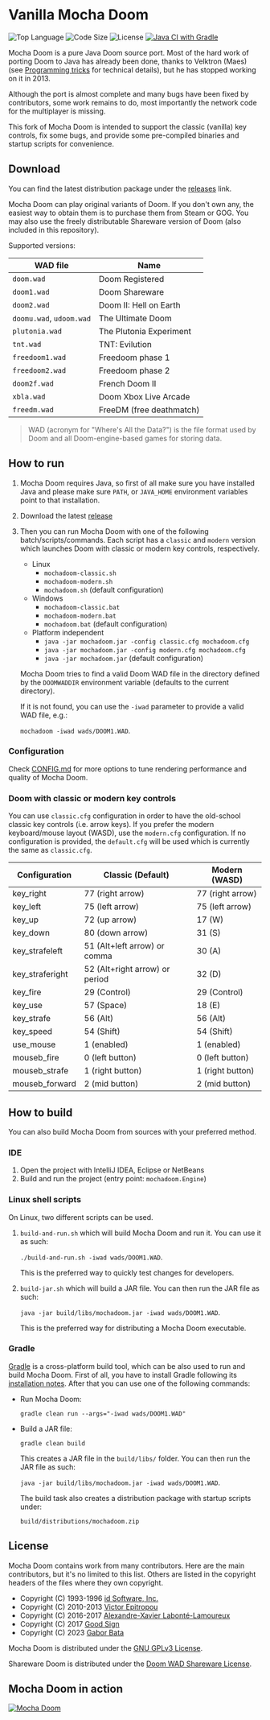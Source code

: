 # Vanilla Mocha Doom

![Top Language](https://img.shields.io/github/languages/top/gaborbata/vanilla-mocha-doom.svg?style=flat)
![Code Size](https://img.shields.io/github/languages/code-size/gaborbata/vanilla-mocha-doom.svg?style=flat)
![License](https://img.shields.io/github/license/gaborbata/vanilla-mocha-doom.svg?style=flat&logo=gnu)
[![Java CI with Gradle](https://github.com/gaborbata/vanilla-mocha-doom/workflows/Java%20CI%20with%20Gradle/badge.svg)](https://github.com/gaborbata/vanilla-mocha-doom/actions/workflows/gradle.yml)

Mocha Doom is a pure Java Doom source port. Most of the hard work of porting Doom to Java has already been done,
thanks to Velktron (Maes) (see [Programming tricks](PROGRAMMING.md) for technical details), but he has stopped working on it in 2013.

Although the port is almost complete and many bugs have been fixed by contributors,
some work remains to do, most importantly the network code for the multiplayer is missing.

This fork of Mocha Doom is intended to support the classic (vanilla) key controls,
fix some bugs, and provide some pre-compiled binaries and startup scripts for convenience.

## Download

You can find the latest distribution package under the [releases](https://github.com/gaborbata/vanilla-mocha-doom/releases/latest) link.

Mocha Doom can play original variants of Doom. If you don't own any, the easiest way to obtain them is to purchase them from Steam or GOG.
You may also use the freely distributable Shareware version of Doom (also included in this repository).

Supported versions:

| WAD file                 | Name                     |
| ------------------------ | ------------------------ |
| `doom.wad`               | Doom Registered          |
| `doom1.wad`              | Doom Shareware           |
| `doom2.wad`              | Doom II: Hell on Earth   |
| `doomu.wad`, `udoom.wad` | The Ultimate Doom        |
| `plutonia.wad`           | The Plutonia Experiment  |
| `tnt.wad`                | TNT: Evilution           |
| `freedoom1.wad`          | Freedoom phase 1         |
| `freedoom2.wad`          | Freedoom phase 2         |
| `doom2f.wad`             | French Doom II           |
| `xbla.wad`               | Doom Xbox Live Arcade    |
| `freedm.wad`             | FreeDM (free deathmatch) |

> WAD (acronym for "Where's All the Data?") is the file format used by Doom and all Doom-engine-based games for storing data.

## How to run

1. Mocha Doom requires Java, so first of all make sure you have installed Java and please make sure `PATH`,
   or `JAVA_HOME` environment variables point to that installation.
2. Download the latest [release](https://github.com/gaborbata/vanilla-mocha-doom/releases/latest)
3. Then you can run Mocha Doom with one of the following batch/scripts/commands.
   Each script has a `classic` and `modern` version which launches Doom with classic or modern key controls, respectively.

   * Linux
     * `mochadoom-classic.sh`
     * `mochadoom-modern.sh`
     * `mochadoom.sh` (default configuration)
   * Windows
     * `mochadoom-classic.bat`
     * `mochadoom-modern.bat`
     * `mochadoom.bat` (default configuration)
   * Platform independent
     * `java -jar mochadoom.jar -config classic.cfg mochadoom.cfg`
     * `java -jar mochadoom.jar -config modern.cfg mochadoom.cfg`
     * `java -jar mochadoom.jar` (default configuration)

   Mocha Doom tries to find a valid Doom WAD file in the directory
   defined by the `DOOMWADDIR` environment variable (defaults to the current directory).

   If it is not found, you can use the `-iwad` parameter to provide a valid WAD file, e.g.:

   `mochadoom -iwad wads/DOOM1.WAD`.

### Configuration

Check [CONFIG.md](CONFIG.md) for more options to tune rendering performance and quality of Mocha Doom.

### Doom with classic or modern key controls

You can use `classic.cfg` configuration in order to have the old-school classic key controls (i.e. arrow keys).
If you prefer the modern keyboard/mouse layout (WASD), use the `modern.cfg` configuration.
If no configuration is provided, the `default.cfg` will be used which is currently the same as `classic.cfg`.

| Configuration   | Classic (Default)              | Modern (WASD)         |
| --------------- | ------------------------------ | --------------------- |
| key_right       | 77 (right arrow)               | 77 (right arrow)      |
| key_left        | 75 (left arrow)                | 75 (left arrow)       |
| key_up          | 72 (up arrow)                  | 17 (W)                |
| key_down        | 80 (down arrow)                | 31 (S)                |
| key_strafeleft  | 51 (Alt+left arrow) or comma   | 30 (A)                |
| key_straferight | 52 (Alt+right arrow) or period | 32 (D)                |
| key_fire        | 29 (Control)                   | 29 (Control)          |
| key_use         | 57 (Space)                     | 18 (E)                |
| key_strafe      | 56 (Alt)                       | 56 (Alt)              |
| key_speed       | 54 (Shift)                     | 54 (Shift)            |
| use_mouse       | 1 (enabled)                    | 1 (enabled)           |
| mouseb_fire     | 0 (left button)                | 0 (left button)       |
| mouseb_strafe   | 1 (right button)               | 1 (right button)      |
| mouseb_forward  | 2 (mid button)                 | 2 (mid button)        |

## How to build

You can also build Mocha Doom from sources with your preferred method.

### IDE

1. Open the project with IntelliJ IDEA, Eclipse or NetBeans
2. Build and run the project (entry point: `mochadoom.Engine`)

### Linux shell scripts

On Linux, two different scripts can be used.

1. `build-and-run.sh` which will build Mocha Doom and run it. You can use it as such:

   `./build-and-run.sh -iwad wads/DOOM1.WAD`.

   This is the preferred way to quickly test changes for developers.

2. `build-jar.sh` which will build a JAR file. You can then run the JAR file as such:

   `java -jar build/libs/mochadoom.jar -iwad wads/DOOM1.WAD`.

   This is the preferred way for distributing a Mocha Doom executable.

### Gradle

[Gradle](https://gradle.org/) is a cross-platform build tool, which can be also used to run and build Mocha Doom.
First of all, you have to install Gradle following its [installation notes](https://gradle.org/install/).
After that you can use one of the following commands:

* Run Mocha Doom:

  `gradle clean run --args="-iwad wads/DOOM1.WAD"`

* Build a JAR file:

  `gradle clean build`

  This creates a JAR file in the `build/libs/` folder.
  You can then run the JAR file as such:

  `java -jar build/libs/mochadoom.jar -iwad wads/DOOM1.WAD`.

  The build task also creates a distribution package with startup scripts under:

  `build/distributions/mochadoom.zip`

## License

Mocha Doom contains work from many contributors. Here are the main contributors,
but it's no limited to this list. Others are listed in the copyright headers of the files where they own copyright.

- Copyright (C) 1993-1996 [id Software, Inc.](http://www.idsoftware.com/)
- Copyright (C) 2010-2013 [Victor Epitropou](https://sourceforge.net/projects/mochadoom/)
- Copyright (C) 2016-2017 [Alexandre-Xavier Labonté-Lamoureux](https://github.com/AXDOOMER/)
- Copyright (C) 2017 [Good Sign](https://github.com/GoodSign2017)
- Copyright (C) 2023 [Gabor Bata](https://github.com/gaborbata)

Mocha Doom is distributed under the [GNU GPLv3 License](https://www.gnu.org/licenses/gpl-3.0.en.html).

Shareware Doom is distributed under the [Doom WAD Shareware License](wads/doom-wad-shareware-license.txt).

## Mocha Doom in action

[![Mocha Doom](mochadoom.png)](https://www.youtube.com/watch?v=ioTNbjzY28Q)

